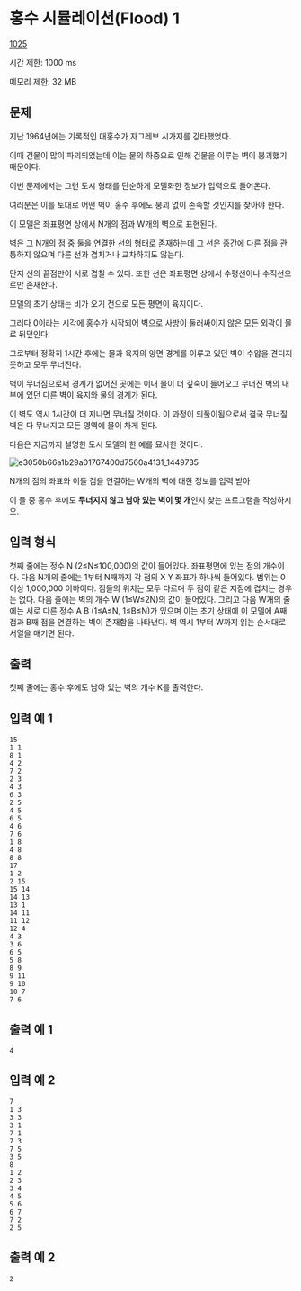 # 홍수 시뮬레이션(Flood) 1

[1025](http://jungol.co.kr/bbs/board.php?bo_table=pbank&wr_id=304)

시간 제한: 1000 ms

메모리 제한: 32 MB



## 문제

지난 1964년에는 기록적인 대홍수가 자그레브 시가지를 강타했었다. 

이때 건물이 많이 파괴되었는데 이는 물의 하중으로 인해 건물을 이루는 벽이 붕괴했기 때문이다. 

이번 문제에서는 그런 도시 형태를 단순하게 모델화한 정보가 입력으로 들어온다. 

여러분은 이를 토대로 어떤 벽이 홍수 후에도 붕괴 없이 존속할 것인지를 찾아야 한다.

 

이 모델은 좌표평면 상에서 N개의 점과 W개의 벽으로 표현된다. 

벽은 그 N개의 점 중 둘을 연결한 선의 형태로 존재하는데 그 선은 중간에 다른 점을 관통하지 않으며 다른 선과 겹치거나 교차하지도 않는다. 

단지 선의 끝점만이 서로 겹칠 수 있다. 또한 선은 좌표평면 상에서 수평선이나 수직선으로만 존재한다.

 

모델의 초기 상태는 비가 오기 전으로 모든 평면이 육지이다. 

그러다 0이라는 시각에 홍수가 시작되어 벽으로 사방이 둘러싸이지 않은 모든 외곽이 물로 뒤덮인다. 

그로부터 정확히 1시간 후에는 물과 육지의 양면 경계를 이루고 있던 벽이 수압을 견디지 못하고 모두 무너진다. 

벽이 무너짐으로써 경계가 없어진 곳에는 이내 물이 더 깊숙이 들어오고 무너진 벽의 내부에 있던 다른 벽이 육지와 물의 경계가 된다. 

이 벽도 역시 1시간이 더 지나면 무너질 것이다. 이 과정이 되풀이됨으로써 결국 무너질 벽은 다 무너지고 모든 영역에 물이 차게 된다.

 

다음은 지금까지 설명한 도시 모델의 한 예를 묘사한 것이다.

 

 ![e3050b66a1b29a01767400d7560a4131_1449735](http://jungol.co.kr/data/editor/1512/e3050b66a1b29a01767400d7560a4131_1449735169_2751.jpg) 

 

N개의 점의 좌표와 이들 점을 연결하는 W개의 벽에 대한 정보를 입력 받아 

이 들 중 홍수 후에도 **무너지지 않고 남아 있는 벽이 몇 개**인지 찾는 프로그램을 작성하시오.



## 입력 형식

첫째 줄에는 정수 N (2≤N≤100,000)의 값이 들어있다. 좌표평면에 있는 점의 개수이다. 
다음 N개의 줄에는 1부터 N째까지 각 점의 X Y 좌표가 하나씩 들어있다. 범위는 0 이상 1,000,000 이하이다. 
점들의 위치는 모두 다르며 두 점이 같은 지점에 겹치는 경우는 없다.
다음 줄에는 벽의 개수 W (1≤W≤2N)의 값이 들어있다. 
그리고 다음 W개의 줄에는 서로 다른 정수 A B (1≤A≤N, 1≤B≤N)가 있으며 
이는 초기 상태에 이 모델에 A째 점과 B째 점을 연결하는 벽이 존재함을 나타낸다. 
벽 역시 1부터 W까지 읽는 순서대로 서열을 매기면 된다.



## 출력

첫째 줄에는 홍수 후에도 남아 있는 벽의 개수 K를 출력한다.



## 입력 예 1

```
15
1 1
8 1
4 2
7 2
2 3
4 3
6 3
2 5
4 5
6 5
4 6
7 6
1 8
4 8
8 8
17
1 2
2 15
15 14
14 13
13 1
14 11
11 12
12 4
4 3
3 6
6 5
5 8
8 9
9 11
9 10 
10 7
7 6
```



## 출력 예 1

```
4
```



## 입력 예 2

```
7
1 3
3 3
3 1
7 1
7 3
7 5
3 5
8
1 2
2 3
3 4
4 5
5 6
6 7
7 2
2 5
```



## 출력 예 2

```
2
```


